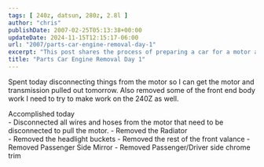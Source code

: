 ```yaml
---
tags: [ 240z, datsun, 280z, 2.8l ]
author: "chris"
publishDate: 2007-02-25T05:13:38+00:00
updateDate: 2024-11-15T12:15:17-06:00
url: "2007/parts-car-engine-removal-day-1"
excerpt: "This post shares the process of preparing a car for a motor and transmission removal, including disconnecting wires and removing the front body work."
title: "Parts Car Engine Removal Day 1"
---
```


Spent today disconnecting things from the motor so I can get the motor and transmission pulled out tomorrow. Also removed some of the front end body work I need to try to make work on the 240Z as well.

Accomplished today  
    - Disconnected all wires and hoses from the motor that need to be disconnected to pull the motor. 
    - Removed the Radiator     
    - Removed the headlight buckets
    - Removed the rest of the front valance
    - Removed Passenger Side Mirror
    - Removed Passenger/Driver side chrome trim
